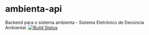 # ambienta-api
Backend para o sistema ambienta - Sistema Eletrônico de Denúncia Ambiental. [![Build Status](https://travis-ci.org/hugohralm/ambienta-api.svg?branch=master)](https://travis-ci.org/hugohralm/ambienta-api)
